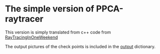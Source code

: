 # The simple version of PPCA-raytracer

This version is simply translated from c++ code from [RayTracingInOneWeekend](https://raytracing.github.io/books/RayTracingInOneWeekend.html)

The output pictures of the check points is included in the [output](https://github.com/Danny2003/rt_simple/tree/master/output) dictionary.
